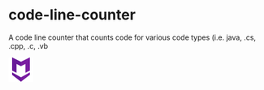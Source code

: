 # code-line-counter
A code line counter that counts code for various code types (i.e. java, .cs, .cpp, .c, .vb


![alt text](https://github.com/adam-p/markdown-here/raw/master/src/common/images/icon48.png "Logo Title Text 1")
